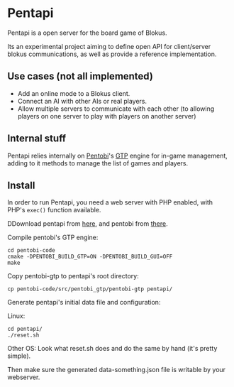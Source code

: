 Pentapi
=======

Pentapi is a open server for the board game of Blokus.

Its an experimental project aiming to define open API for client/server blokus communications, as well as provide a reference implementation.

Use cases (not all implemented)
---------

- Add an online mode to a Blokus client.
- Connect an AI with other AIs or real players.
- Allow multiple servers to communicate with each other (to allowing players on one server to play with players on another server)

Internal stuff
--------------

Pentapi relies internally on [Pentobi](http://pentobi.sourceforge.net/)'s [GTP](http://www.lysator.liu.se/~gunnar/gtp/gtp2-spec-draft2/gtp2-spec.html) engine for in-game management, adding to it methods to manage the list of games and players.

Install
-------

In order to run Pentapi, you need a web server with PHP enabled, with PHP's `exec()` function available.

DDownload pentapi from [here](https://github.com/j3k0/pentapi), and pentobi from [there](http://sourceforge.net/p/pentobi/code/ci/master/tree/).

Compile pentobi's GTP engine:

    cd pentobi-code
    cmake -DPENTOBI_BUILD_GTP=ON -DPENTOBI_BUILD_GUI=OFF
    make

Copy pentobi-gtp to pentapi's root directory:

    cp pentobi-code/src/pentobi_gtp/pentobi-gtp pentapi/

Generate pentapi's initial data file and configuration:

Linux:

    cd pentapi/
    ./reset.sh

Other OS: Look what reset.sh does and do the same by hand (it's pretty simple).

Then make sure the generated data-something.json file is writable by your webserver.

